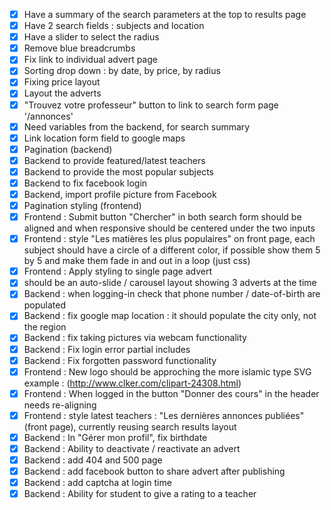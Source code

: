 - [x] Have a summary of the search parameters at the top to results page
- [x] Have 2 search fields : subjects and location
- [x] Have a slider to select the radius
- [x] Remove blue breadcrumbs
- [x] Fix link to individual advert page
- [x] Sorting drop down : by date, by price, by radius
- [x] Fixing price layout
- [x] Layout the adverts
- [x] "Trouvez votre professeur" button to link to search form page '/annonces'
- [x] Need variables from the backend, for search summary
- [x] Link location form field to google maps
- [x] Pagination (backend)
- [x] Backend to provide featured/latest teachers
- [x] Backend to provide the most popular subjects
- [x] Backend to fix facebook login
- [x] Backend, import profile picture from Facebook
- [x] Pagination styling (frontend)
- [x] Frontend : Submit button "Chercher" in both search form should be aligned and when responsive should be centered under the two inputs
- [x] Frontend : style "Les matières les plus populaires" on front page, each subject should have a circle of a different color, if possible show them 5 by 5 and make them fade in and out in a loop (just css)
- [x] Frontend : Apply styling to single page advert
- [x] should be an auto-slide / carousel layout showing 3 adverts at the time
- [x] Backend : when logging-in check that phone number / date-of-birth are populated
- [x] Backend : fix google map location : it should populate the city only, not the region
- [x] Backend : fix taking pictures via webcam functionality
- [x] Backend : Fix login error partial includes
- [x] Backend : Fix forgotten password functionality
- [x] Frontend : New logo should be approching the more islamic type SVG example : (http://www.clker.com/clipart-24308.html)
- [x] Frontend : When logged in the button "Donner des cours" in the header needs re-aligning
- [x] Frontend : style latest teachers : "Les dernières annonces publiées"(front page), currently reusing search results layout
- [x] Backend : In "Gérer mon profil", fix birthdate
- [x] Backend : Ability to deactivate / reactivate an advert
- [x] Backend : add 404 and 500 page
- [x] Backend : add facebook button to share advert after publishing
- [x] Backend : add captcha at login time
- [x] Backend : Ability for student to give a rating to a teacher
